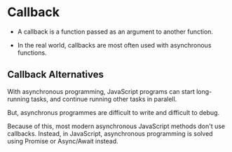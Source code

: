 # Callback

* A callback is a function passed as an argument to another function.

* In the real world, callbacks are most often used with asynchronous functions.

## Callback Alternatives
With asynchronous programming, JavaScript programs can start long-running tasks, and continue running other tasks in paralell.

But, asynchronus programmes are difficult to write and difficult to debug.

Because of this, most modern asynchronous JavaScript methods don't use callbacks. Instead, in JavaScript, asynchronous programming is solved using Promise or Async/Await instead.

